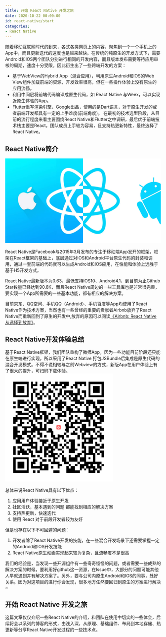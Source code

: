 ```yaml
---
title: 开始 React Native 开发之旅
date: 2020-10-22 00:00:00
id: react-native/start
categories: 
- React Native
---
```


随着移动互联网时代的到来，各式各类网页上的内容，聚焦到一个一个手机上的App中，而且更新迭代的速度也是越来越快。在传统的纯原生的开发方式下，需要Android和IOS两个团队分别进行相同的开发内容，而且版本发布需要等待应用审核的周期，速度十分受限。因此衍生出了一些跨端开发的方案：
<!-- more -->

- 基于WebView的Hybrid App（混合应用），利用原生Android和IOS的Web View组件加载前端的资源，开发效率很高，但在一些操作体验上没有原生的应用流畅。
- 利用中间层将前端代码编译成原生代码，如 React Native 与Weex，可以实现近原生体验的App。
- Flutter重写渲染引擎，Google出品，使用的是Dart语言，对于原生开发的或者前端开发都具有一定的上手难度(前端角度)。
在最初的技术选型阶段，从目前的流行程度来看主要围绕React Native和Flutter之中调研，最后优于前端技术栈主要是React，团队成员上手较为容易，且支持热更新特性，最终选择了React Native。

## React Native简介

![](../../../images/article/react-native/1.png)

React Native是Facebook与2015年3月发布的专注于移动端App发开的框架，框架在React框架的基础上，底层通过对IOS和Android平台原生代码的封装和调用，通过一套前端的代码就可以生成Android和IOS应用，在性能和体验上远胜于基于H5开发方式。

React Native最新版本为0.63，最低支持IOS10、Android4.1，到目前为止Github Star数量已经达到90.8K，而且React Native周边的一些工具库也是非常很完善，要实现一个App所需要的一些基本功能，都有相应的解决方案。

目前京东、QQ空间、手机QQ（Android）、手机百度等App均使用了React Native作为技术方案，当然也有一些曾经的重要的贡献者Airbnb放弃了React Native而重新回到了原生的开发中,放弃的原因可以阅读[《Airbnb: React Native 从选择到放弃》](https://juejin.cn/post/6844903623080542216)。

## React Native开发体验总结
基于React Native框架，我们团队重构了微师App，因为一些功能目前阶段还只能在原生端进行实现，所以采用了React Native 打包JSBundle后集成是原生代码的混合开发模式。不得不说相较与之前Webview的方式，新版App在用户体验上有了很大的提升，可扫码下载体验。
![](../../../images/article/react-native/2.png)

总体来说React Native具有以下优点：

1. 应用用户体验接近于原生开发
2. 社区活跃，基本遇到的问题 都能找到相应的解决方案
3. 支持热更新，快速迭代
4. 使用 React 对于前段开发者较为友好

但是也存在以下不可回避的问题：

1. 开发者除了React Native开发的技能，在一些混合开发场景下还需要掌握一定的Android和IOS开发技能
2. React Native原生动画实现起来较为复杂，且流畅度不是很高

我们的经验是，当发现一些开源组件有一些奇奇怪怪的问题，或者需要一些成熟的解决方案的时候，要利用好github这一资源，在Issue中，大部分的问题可能其他人早就遇到并有解决方案了。另外，要与公司内原生Android和IOS的同事，处好关系。因为对这项目的进行你会发现，很多地方任然要回归到原生的方案进行解决~

## 开始 React Native 开发之旅
这篇文章仅仅介绍一些React Native的介绍，和团队在使用中切实的一些体会，后续将会以系列的博客的形式，由浅入深，从原理、基础组件、布局到本地存储、热更新等分享React Native开发过程的一些技术点。